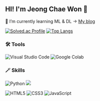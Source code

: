 <!-- <img src="https://capsule-render.vercel.app/api?type=모양&color=색상코드&height=높이&section=header&text=텍스트&fontSize=텍스트크기" /> -->
<!-- <img src="https://capsule-render.vercel.app/api?type=waving&color=c4f5f1&height=150&section=header" /> -->
<!-- <img src="https://capsule-render.vercel.app/api?type=waving&color=effc79&height=150&section=header" /> -->

## HI! I'm Jeong Chae Won 👋
🌱 I’m currently learning ML & DL ->
[My blog](https://doocong22.tistory.com/)

[![Solved.ac Profile](http://mazassumnida.wtf/api/v2/generate_badge?boj=chloebh9)](https://solved.ac/chloebh9/)
[![Top Langs](https://github-readme-stats.vercel.app/api/top-langs/?username=chloebh9&layout=compact&langs_count=6&hide_title=true&card_width=400)](https://github.com/anuraghazra/github-readme-stats)

### 🛠️ Tools
![Visual Studio Code](https://img.shields.io/badge/Visual%20Studio%20Code-007ACC.svg?&style=for-the-badge&logo=Visual%20Studio%20Code&logoColor=white)
![Google Colab](https://img.shields.io/badge/Google%20Colab-F9AB00.svg?&style=for-the-badge&logo=Google%20Colab&logoColor=white)

### 🪄 Skills
![Python](https://img.shields.io/badge/python-3670A0?style=for-the-badge&logo=python&logoColor=white)
<img src="https://img.shields.io/badge/PyTorch-EE4C2C?style=for-the-badge&logo=PyTorch&logoColor=white">
<!-- ![Java](https://img.shields.io/badge/java-%23ED8B00.svg?style=for-the-badge&logo=java&logoColor=white) -->
![HTML5](https://img.shields.io/badge/html5-%23E34F26.svg?style=for-the-badge&logo=html5&logoColor=white)
![CSS3](https://img.shields.io/badge/css3-%231572B6.svg?style=for-the-badge&logo=css3&logoColor=white)
![JavaScript](https://img.shields.io/badge/javascript-%23323330.svg?style=for-the-badge&logo=javascript&logoColor=%23F7DF1E)

<!-- 
<img src="https://capsule-render.vercel.app/api?type=waving&color=effc79&height=150&section=footer" />
![MySQL](https://img.shields.io/badge/mysql-%2300f.svg?style=for-the-badge&logo=mysql&logoColor=white)
-->
<!--
**chloebh9/chloebh9** is a ✨ _special_ ✨ repository because its `README.md` (this file) appears on your GitHub profile.

Here are some ideas to get you started:

- 🔭 I’m currently working on ...
- 🌱 I’m currently learning ...
- 👯 I’m looking to collaborate on ...
- 🤔 I’m looking for help with ...
- 💬 Ask me about ...
- 📫 How to reach me: ...
- 😄 Pronouns: ...
- ⚡ Fun fact: ...
-->
